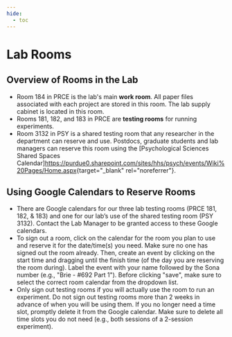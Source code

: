 ```yaml
---
hide:
  - toc
---
```


# Lab Rooms

## Overview of Rooms in the Lab

- Room 184 in PRCE is the lab's main **work room**. All paper files associated with each project are stored in this room. The lab supply cabinet is located in this room.
- Rooms 181, 182, and 183 in PRCE are **testing rooms** for running experiments.
- Room 3132 in PSY is a shared testing room that any researcher in the department can reserve and use. Postdocs, graduate students and lab managers can reserve this room using the [Psychological Sciences Shared Spaces Calendar]<https://purdue0.sharepoint.com/sites/hhs/psych/events/Wiki%20Pages/Home.aspx>{target="_blank" rel="noreferrer"}.

## Using Google Calendars to Reserve Rooms

- There are Google calendars for our three lab testing rooms (PRCE 181, 182, & 183) and one for our lab’s use of the shared testing room (PSY 3132). Contact the Lab Manager to be granted access to these Google calendars.
- To sign out a room, click on the calendar for the room you plan to use and reserve it for the date/time(s) you need. Make sure no one has signed out the room already. Then, create an event by clicking on the start time and dragging until the finish time (of the day you are reserving the room during). Label the event with your name followed by the Sona number (e.g., "Brie - #692 Part 1"). Before clicking "save", make sure to select the correct room calendar from the dropdown list.
- Only sign out testing rooms if you will actually use the room to run an experiment. Do not sign out testing rooms more than 2 weeks in advance of when you will be using them. If you no longer need a time slot, promptly delete it from the Google calendar. Make sure to delete all time slots you do not need (e.g., both sessions of a 2-session experiment).